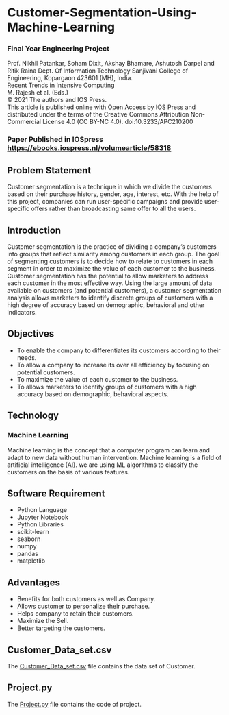 # Customer-Segmentation-Using-Machine-Learning
### Final Year Engineering Project 
Prof. Nikhil Patankar, Soham Dixit, Akshay Bhamare, Ashutosh Darpel and Ritik Raina
Dept. Of Information Technology Sanjivani College of Engineering, Kopargaon 423601 (MH), India. <br/>
Recent Trends in Intensive Computing <br/>
M. Rajesh et al. (Eds.) <br/>
© 2021 The authors and IOS Press. <br/>
This article is published online with Open Access by IOS Press and distributed under the terms
of the Creative Commons Attribution Non-Commercial License 4.0 (CC BY-NC 4.0).
doi:10.3233/APC210200

### Paper Published in IOSpress https://ebooks.iospress.nl/volumearticle/58318


## Problem Statement
Customer segmentation is a technique in which we divide the customers based
on their purchase history, gender, age, interest, etc. With the help of this project,
companies can run user-specific campaigns and provide user-specific offers
rather than broadcasting same offer to all the users.

## Introduction
Customer segmentation is the practice of dividing a company’s customers into
groups that reflect similarity among customers in each group. The goal of
segmenting customers is to decide how to relate to customers in each segment in
order to maximize the value of each customer to the business.
Customer segmentation has the potential to allow marketers to address each
customer in the most effective way. Using the large amount of data available on
customers (and potential customers), a customer segmentation analysis allows
marketers to identify discrete groups of customers with a high degree of accuracy
based on demographic, behavioral and other indicators.

## Objectives
  -  To enable the company to differentiates its customers according to their
needs.
  -  To allow a company to increase its over all efficiency by focusing on potential
customers.
  -  To maximize the value of each customer to the business.
  - To allows marketers to identify groups of customers with a high accuracy
based on demographic, behavioral aspects.

## Technology
### Machine Learning <br/>
Machine learning is the concept that a computer program
can learn and adapt to new data without human intervention. Machine learning
is a field of artificial intelligence (AI).
we are using ML algorithms to classify the customers on the basis of
various features.

## Software Requirement 
  - Python Language
  - Jupyter Notebook
  - Python Libraries
  - scikit-learn
  - seaborn
  - numpy
  - pandas
  - matplotlib

## Advantages
  - Benefits for both customers as well as Company.
  - Allows customer to personalize their purchase.
  - Helps company to retain their customers.
  - Maximize the Sell.
  - Better targeting the customers.

## Customer_Data_set.csv <br/>
  The [Customer_Data_set.csv](https://github.com/sohamdixit81/Customer-Segmentation-Using-Machine-Learning/blob/main/Customer_Data_set.csv) file contains the data set of Customer.
  
## Project.py <br/>
  The [Project.py](https://github.com/sohamdixit81/Customer-Segmentation-Using-Machine-Learning/blob/main/Project.py) file contains the code of project.

